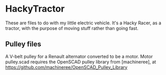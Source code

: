 # HackyTractor

These are files to do with my little electric vehicle. It's a Hacky Racer, as a tractor, with the purpose of moving stuff rather than going fast.

## Pulley files
A V-belt pulley for a Renault alternator converted to be a motor.
Motor pulley.scad requires the OpenSCAD pulley library from [machineree], at https://github.com/machineree/OpenSCAD_Pulley_Library
